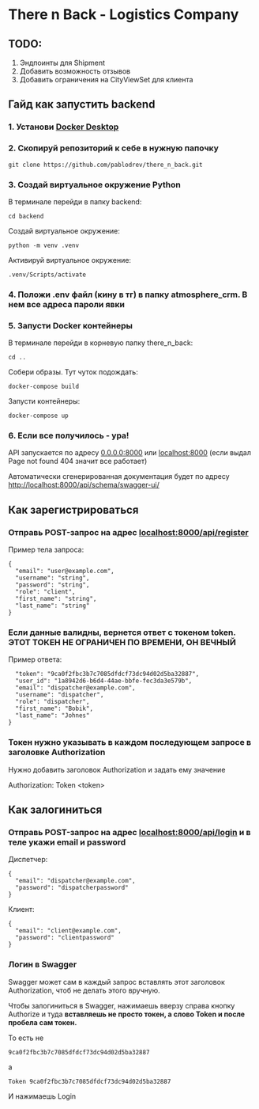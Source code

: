 # There n Back - Logistics Company

## TODO:
1. Эндпоинты для Shipment
2. Добавить возможность отзывов
3. Добавить ограничения на CityViewSet для клиента

## Гайд как запустить backend
### 1. Установи [Docker Desktop](https://www.docker.com/)
### 2. Скопируй репозиторий к себе в нужную папочку
```
git clone https://github.com/pablodrev/there_n_back.git
```
### 3. Создай виртуальное окружение Python

В терминале перейди в папку backend:
```
cd backend
```
Создай виртуальное окружение:
```
python -m venv .venv
```
Активируй виртуальное окружение:
```
.venv/Scripts/activate
```

### 4. Положи .env файл (кину в тг) в папку atmosphere_crm. В нем все адреса пароли явки
### 5. Запусти Docker контейнеры
В терминале перейди в корневую папку there_n_back:
```
cd ..
```
Собери образы. Тут чуток подождать:
```
docker-compose build
```
Запусти контейнеры:
```
docker-compose up
```
### 6. Если все получилось - ура!
API запускается по адресу [0.0.0.0:8000](0.0.0.0:8000) или [localhost:8000](localhost:8000) (если выдал Page not found 404 значит все работает)

Автоматически сгенерированная документация будет по адресу [http://localhost:8000/api/schema/swagger-ui/](http://localhost:8000/api/schema/swagger-ui/)

## Как зарегистрироваться

### Отправь POST-запрос на адрес [localhost:8000/api/register]()
Пример тела запроса:

```
{
  "email": "user@example.com",
  "username": "string",
  "password": "string",
  "role": "client",
  "first_name": "string",
  "last_name": "string"
}
```

### Если данные валидны, вернется ответ с токеном token. ЭТОТ ТОКЕН НЕ ОГРАНИЧЕН ПО ВРЕМЕНИ, ОН ВЕЧНЫЙ
Пример ответа:
```{
  "token": "9ca0f2fbc3b7c7085dfdcf73dc94d02d5ba32887",
  "user_id": "1a8942d6-b6d4-44ae-bbfe-fec3da3e579b",
  "email": "dispatcher@example.com",
  "username": "dispatcher",
  "role": "dispatcher",
  "first_name": "Bobik",
  "last_name": "Johnes"
}
```

### Токен нужно указывать в каждом последующем запросе в заголовке Authorization
Нужно добавить заголовок Authorization и задать ему значение

Authorization: Token \<token\>

## Как залогиниться

### Отправь POST-запрос на адрес [localhost:8000/api/login]() и в теле укажи email и password

Диспетчер:
```
{
  "email": "dispatcher@example.com",
  "password": "dispatcherpassword"
}
```
Клиент:
```
{
  "email": "client@example.com",
  "password": "clientpassword"
}
```

### Логин в Swagger

Swagger может сам в каждый запрос вставлять этот заголовок Authorization, чтоб не делать этого вручную.


Чтобы залогиниться в Swagger, нажимаешь вверзу справа кнопку Authorize и туда **вставляешь не просто токен, а слово Token и после пробела сам токен.**

То есть не
```
9ca0f2fbc3b7c7085dfdcf73dc94d02d5ba32887
```
а
```
Token 9ca0f2fbc3b7c7085dfdcf73dc94d02d5ba32887
```

И нажимаешь Login